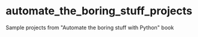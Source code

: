 # automate_the_boring_stuff_projects
Sample projects from "Automate the boring stuff with Python" book
